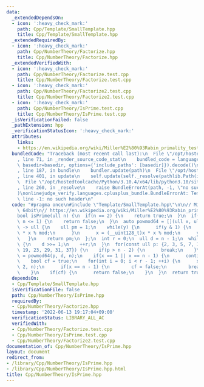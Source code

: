 ```yaml
---
data:
  _extendedDependsOn:
  - icon: ':heavy_check_mark:'
    path: Cpp/Template/SmallTemplate.hpp
    title: Cpp/Template/SmallTemplate.hpp
  _extendedRequiredBy:
  - icon: ':heavy_check_mark:'
    path: Cpp/NumberTheory/Factorize.hpp
    title: Cpp/NumberTheory/Factorize.hpp
  _extendedVerifiedWith:
  - icon: ':heavy_check_mark:'
    path: Cpp/NumberTheory/Factorize.test.cpp
    title: Cpp/NumberTheory/Factorize.test.cpp
  - icon: ':heavy_check_mark:'
    path: Cpp/NumberTheory/Factorize2.test.cpp
    title: Cpp/NumberTheory/Factorize2.test.cpp
  - icon: ':heavy_check_mark:'
    path: Cpp/NumberTheory/IsPrime.test.cpp
    title: Cpp/NumberTheory/IsPrime.test.cpp
  _isVerificationFailed: false
  _pathExtension: hpp
  _verificationStatusIcon: ':heavy_check_mark:'
  attributes:
    links:
    - https://en.wikipedia.org/wiki/Miller%E2%80%93Rabin_primality_test
  bundledCode: "Traceback (most recent call last):\n  File \"/opt/hostedtoolcache/Python/3.10.4/x64/lib/python3.10/site-packages/onlinejudge_verify/documentation/build.py\"\
    , line 71, in _render_source_code_stat\n    bundled_code = language.bundle(stat.path,\
    \ basedir=basedir, options={'include_paths': [basedir]}).decode()\n  File \"/opt/hostedtoolcache/Python/3.10.4/x64/lib/python3.10/site-packages/onlinejudge_verify/languages/cplusplus.py\"\
    , line 187, in bundle\n    bundler.update(path)\n  File \"/opt/hostedtoolcache/Python/3.10.4/x64/lib/python3.10/site-packages/onlinejudge_verify/languages/cplusplus_bundle.py\"\
    , line 401, in update\n    self.update(self._resolve(pathlib.Path(included), included_from=path))\n\
    \  File \"/opt/hostedtoolcache/Python/3.10.4/x64/lib/python3.10/site-packages/onlinejudge_verify/languages/cplusplus_bundle.py\"\
    , line 260, in _resolve\n    raise BundleErrorAt(path, -1, \"no such header\"\
    )\nonlinejudge_verify.languages.cplusplus_bundle.BundleErrorAt: Template/SmallTemplate.hpp:\
    \ line -1: no such header\n"
  code: "#pragma once\n#include \"Template/SmallTemplate.hpp\"\n\n// Miller test for\
    \ 64bit\n// https://en.wikipedia.org/wiki/Miller%E2%80%93Rabin_primality_test\n\
    bool isPrime(ull n) {\n  if(n == 2) {\n    return true;\n  }\n  if(!(n & 1) ||\
    \ n <= 1) {\n    return false;\n  }\n  auto powmod64 = [](ull x, ull y, ull mod)\
    \ -> ull {\n    ull pm = 1;\n    while(y) {\n      if(y & 1) {\n        pm = (__uint128_t)pm\
    \ * x % mod;\n      }\n      x = (__uint128_t)x * x % mod;\n      y >>= 1;\n \
    \   }\n    return pm;\n  };\n  int r = 0;\n  ull d = n - 1;\n  while(!(d & 1))\
    \ {\n    d >>= 1;\n    ++r;\n  }\n  for(const ull p: {2, 3, 5, 7, 11, 13, 17,\
    \ 19, 23, 29, 31, 37}) {\n    if(p > n - 2) {\n      break;\n    }\n    ull x\
    \ = powmod64(p, d, n);\n    if(x == 1 || x == n - 1) {\n      continue;\n    }\n\
    \    bool cf = true;\n    for(int i = 0; i < r - 1; ++i) {\n      x = powmod64(x,\
    \ 2, n);\n      if(x == n - 1) {\n        cf = false;\n        break;\n      }\n\
    \    }\n    if(cf) {\n      return false;\n    }\n  }\n  return true;\n}"
  dependsOn:
  - Cpp/Template/SmallTemplate.hpp
  isVerificationFile: false
  path: Cpp/NumberTheory/IsPrime.hpp
  requiredBy:
  - Cpp/NumberTheory/Factorize.hpp
  timestamp: '2022-06-13 19:17:04+09:00'
  verificationStatus: LIBRARY_ALL_AC
  verifiedWith:
  - Cpp/NumberTheory/Factorize.test.cpp
  - Cpp/NumberTheory/IsPrime.test.cpp
  - Cpp/NumberTheory/Factorize2.test.cpp
documentation_of: Cpp/NumberTheory/IsPrime.hpp
layout: document
redirect_from:
- /library/Cpp/NumberTheory/IsPrime.hpp
- /library/Cpp/NumberTheory/IsPrime.hpp.html
title: Cpp/NumberTheory/IsPrime.hpp
---
```

